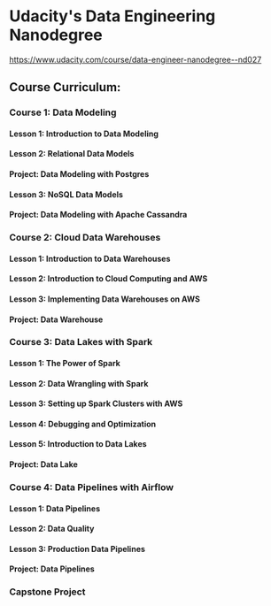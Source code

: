 # Udacity's Data Engineering Nanodegree
https://www.udacity.com/course/data-engineer-nanodegree--nd027

## Course Curriculum:
### Course 1: Data Modeling
#### Lesson 1: Introduction to Data Modeling
#### Lesson 2: Relational Data Models
#### Project: Data Modeling with Postgres
#### Lesson 3: NoSQL Data Models
#### Project: Data Modeling with Apache Cassandra
### Course 2: Cloud Data Warehouses
#### Lesson 1: Introduction to Data Warehouses
#### Lesson 2: Introduction to Cloud Computing and AWS
#### Lesson 3: Implementing Data Warehouses on AWS
#### Project: Data Warehouse
### Course 3: Data Lakes with Spark
#### Lesson 1: The Power of Spark
#### Lesson 2: Data Wrangling with Spark
#### Lesson 3: Setting up Spark Clusters with AWS
#### Lesson 4: Debugging and Optimization
#### Lesson 5: Introduction to Data Lakes
#### Project: Data Lake
### Course 4: Data Pipelines with Airflow
#### Lesson 1: Data Pipelines
#### Lesson 2: Data Quality
#### Lesson 3: Production Data Pipelines
#### Project: Data Pipelines
### Capstone Project
